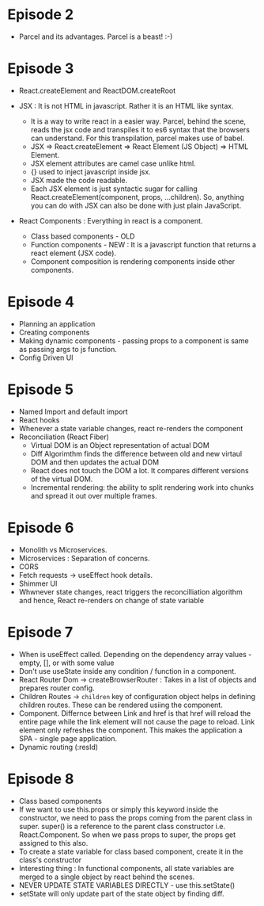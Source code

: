 # Episode 2

- Parcel and its advantages. Parcel is a beast! :-)

# Episode 3

- React.createElement and ReactDOM.createRoot
- JSX : It is not HTML in javascript. Rather it is an HTML like syntax.

  - It is a way to write react in a easier way. Parcel, behind the scene,
    reads the jsx code and transpiles it to es6 syntax that the browsers can
    understand. For this transpilation, parcel makes use of babel.
  - JSX => React.createElement => React Element (JS Object) => HTML Element.
  - JSX element attributes are camel case unlike html.
  - {} used to inject javascript inside jsx.
  - JSX made the code readable.
  - Each JSX element is just syntactic sugar for calling React.createElement(component, props, ...children). So, anything you can do with JSX can also be done with just plain JavaScript.

- React Components : Everything in react is a component.
  - Class based components - OLD
  - Function components - NEW : It is a javascript function that returns a react element (JSX code).
  - Component composition is rendering components inside other components.

# Episode 4

- Planning an application
- Creating components
- Making dynamic components - passing props to a component is same as passing args to js function.
- Config Driven UI

# Episode 5

- Named Import and default import
- React hooks
- Whenever a state variable changes, react re-renders the component
- Reconciliation (React Fiber)
  - Virtual DOM is an Object representation of actual DOM
  - Diff Algorimthm finds the difference between old and new virtaul DOM and then updates the actual DOM
  - React does not touch the DOM a lot. It compares different versions of the virtual DOM.
  - Incremental rendering: the ability to split rendering work into chunks and spread it out over multiple frames.

# Episode 6

- Monolith vs Microservices.
- Microservices : Separation of concerns.
- CORS
- Fetch requests -> useEffect hook details.
- Shimmer UI
- Whwnever state changes, react triggers the reconcilliation algorithm and hence,
  React re-renders on change of state variable

# Episode 7

- When is useEffect called. Depending on the dependency array values - empty, [], or with some value
- Don't use useState inside any condition / function in a component.
- React Router Dom -> createBrowserRouter : Takes in a list of objects and prepares router config.
- Children Routes -> `children` key of configuration object helps in defining children routes. These can
  be rendered usiing the <Outlet/> component.
- <Link/> Component. Differnce between Link and href is that href will reload the entire page while
  the link element will not cause the page to reload. Link element only refreshes the component. This 
  makes the application a SPA - single page application.
- Dynamic routing (:resId)

# Episode 8

- Class based components
- If we want to use this.props or simply this keyword inside the constructor,
  we need to pass the props coming from the parent class in super.
  super() is a reference to the parent class constructor i.e. React.Component.
  So when we pass props to super, the props get assigned to this also.
- To create a state variable for class based component, create it in the class's
  constructor
- Interesting thing : In functional components, all state variables are merged to
  a single object by react behind the scenes.
- NEVER UPDATE STATE VARIABLES DIRECTLY - use this.setState()
- setState will only update part of the state object by finding diff.
